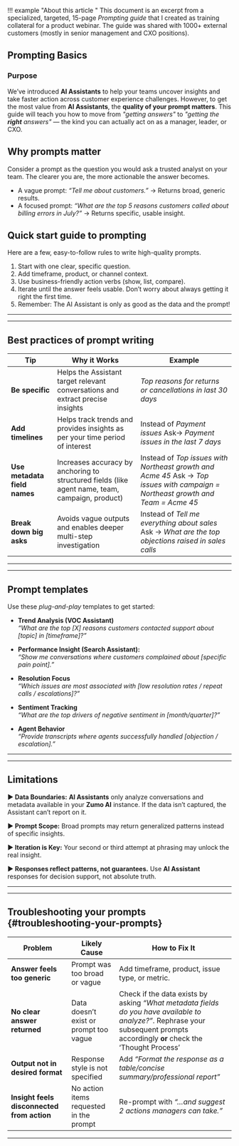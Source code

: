 !!! example "About this article "
    This document is an excerpt from a specialized, targeted, 15-page _Prompting guide_ that I created as training collateral for a product webinar. The guide was shared with 1000+ external customers (mostly in senior management and CXO positions).

## Prompting Basics

### Purpose

We’ve introduced **AI Assistants** to help your teams uncover insights and take faster action across customer experience challenges. However, to get the most value from **AI Assistants**, the **quality of your prompt matters**. This guide will teach you how to move from _"getting answers"_ to _"getting the **right** answers"_ — the kind you can actually act on as a manager, leader, or CXO.

## Why prompts matter

Consider a prompt as the question you would ask a trusted analyst on your team. The clearer you are, the more actionable the answer becomes.

* A vague prompt: *“Tell me about customers.”* → Returns broad, generic results.  
* A focused prompt: *“What are the top 5 reasons customers called about billing errors in July?”* → Returns specific, usable insight.


## Quick start guide to prompting

Here are a few, easy-to-follow rules to write high-quality prompts.

1. Start with one clear, specific question.  
2. Add timeframe, product, or channel context.  
3. Use business-friendly action verbs (show, list, compare).  
4. Iterate until the answer feels usable. Don’t worry about always getting it right the first time.  
5. Remember: The AI Assistant is only as good as the data and the prompt!

---

---

## Best practices of prompt writing

| Tip | Why it Works | Example |
| ----- | ----- | ----- |
| **Be specific** | Helps the Assistant target relevant conversations and extract precise insights | *Top reasons for returns or cancellations in last 30 days* |
| **Add timelines** | Helps track trends and provides insights as per your time period of interest | Instead of *Payment issues* Ask→  *Payment issues in the last 7 days* |
| **Use metadata field names** | Increases accuracy by anchoring to structured fields (like agent name, team, campaign, product)  | Instead of  *Top issues  with Northeast growth and Acme 45* Ask → *Top issues  with campaign = Northeast growth and Team = Acme 45* |
| **Break down big asks**  | Avoids vague outputs and enables deeper multi-step investigation | Instead of *Tell me everything about sales* Ask → *What are the top objections raised in sales calls* |

---

---

## Prompt templates

Use these *plug-and-play* templates to get started:

* **Trend Analysis (VOC Assistant)**  
   *“What are the top \[X\] reasons customers contacted support about \[topic\] in \[timeframe\]?”*

* **Performance Insight (Search Assistant):**  
   *“Show me conversations where customers complained about \[specific pain point\].”*

* **Resolution Focus**  
   *“Which issues are most associated with \[low resolution rates / repeat calls / escalations\]?”*

* **Sentiment Tracking**  
   *“What are the top drivers of negative sentiment in \[month/quarter\]?”*

* **Agent Behavior**  
   *“Provide transcripts where agents successfully handled \[objection / escalation\].”*

---

---

## Limitations

**► Data Boundaries:** **AI Assistants** only analyze conversations and metadata available in your **Zumo AI** instance. If the data isn’t captured, the Assistant can’t report on it.

**► Prompt Scope:** Broad prompts may return generalized patterns instead of specific insights.

**► Iteration is Key:** Your second or third attempt at phrasing may unlock the real insight.

**► Responses reflect patterns, not guarantees.** Use **AI Assistant** responses for decision support, not absolute truth.

---


---

## Troubleshooting your prompts {#troubleshooting-your-prompts}

| Problem | Likely Cause | How to Fix It |
| ----- | ----- | ----- |
| **Answer feels too generic** | Prompt was too broad or vague | Add timeframe, product, issue type, or metric. |
| **No clear answer returned** | Data doesn’t exist or prompt too vague | Check if the data exists by asking *“What metadata fields do you have available to analyze?”*. Rephrase your subsequent prompts accordingly **or** check the ‘Thought Process’ |
| **Output not in desired format** | Response style is not specified | Add *“Format the response as a table/concise summary/professional report”* |
| **Insight feels disconnected from action** | No action items requested in the prompt | Re-prompt with *“…and suggest 2 actions managers can take.”* |

---